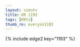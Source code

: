 ```yaml
--- 
layout: sieutv
title: KR 1193
tags: [KRtv]
thumb_re: everyon1193
---
```

{% include edge2 key="1193" %} 
